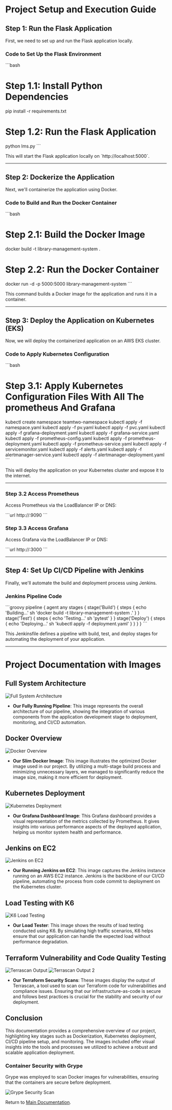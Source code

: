 
# Project Setup and Execution Guide

## Step 1: Run the Flask Application

First, we need to set up and run the Flask application locally.

### Code to Set Up the Flask Environment

\`\`\`bash
# Step 1.1: Install Python Dependencies
pip install -r requirements.txt

# Step 1.2: Run the Flask Application
python lms.py
\`\`\`

This will start the Flask application locally on \`http://localhost:5000\`.

---

## Step 2: Dockerize the Application

Next, we'll containerize the application using Docker.

### Code to Build and Run the Docker Container

\`\`\`bash
# Step 2.1: Build the Docker Image
docker build -t library-management-system .

# Step 2.2: Run the Docker Container
docker run -d -p 5000:5000 library-management-system
\`\`\`

This command builds a Docker image for the application and runs it in a container.

---

## Step 3: Deploy the Application on Kubernetes (EKS)

Now, we will deploy the containerized application on an AWS EKS cluster.

### Code to Apply Kubernetes Configuration

\`\`\`bash
# Step 3.1: Apply Kubernetes Configuration Files With All The prometheus And Grafana
kubectl create namespace teamtwo-namespace
kubectl apply -f namespace.yaml
kubectl apply -f pv.yaml
kubectl apply -f pvc.yaml
kubectl apply -f grafana-deployment.yaml
kubectl apply -f grafana-service.yaml
kubectl apply -f prometheus-config.yaml
kubectl apply -f prometheus-deployment.yaml
kubectl apply -f prometheus-service.yaml
kubectl apply -f servicemonitor.yaml
kubectl apply -f alerts.yaml
kubectl apply -f alertmanager-service.yaml
kubectl apply -f alertmanager-deployment.yaml
\`\`\`

This will deploy the application on your Kubernetes cluster and expose it to the internet.

---

### Step 3.2 Access Prometheus

Access Prometheus via the LoadBalancer IP or DNS:

\`\`\`url
http://<LoadBalancer-IP>:9090
\`\`\`

### Step 3.3 Access Grafana

Access Grafana via the LoadBalancer IP or DNS:

\`\`\`url
http://<LoadBalancer-IP>:3000
\`\`\`

---

## Step 4: Set Up CI/CD Pipeline with Jenkins

Finally, we'll automate the build and deployment process using Jenkins.

### Jenkins Pipeline Code

\`\`\`groovy
pipeline {
    agent any
    stages {
        stage('Build') {
            steps {
                echo 'Building...'
                sh 'docker build -t library-management-system .'
            }
        }
        stage('Test') {
            steps {
                echo 'Testing...'
                sh 'pytest'
            }
        }
        stage('Deploy') {
            steps {
                echo 'Deploying...'
                sh 'kubectl apply -f deployment.yaml'
            }
        }
    }
}
\`\`\`

This Jenkinsfile defines a pipeline with build, test, and deploy stages for automating the deployment of your application.

---

# Project Documentation with Images

## Full System Architecture
![Full System Architecture](../images/Full.png)
- **Our Fully Running Pipeline**: This image represents the overall architecture of our pipeline, showing the integration of various components from the application development stage to deployment, monitoring, and CI/CD automation.

## Docker Overview
![Docker Overview](../images/docker.png)
- **Our Slim Docker Image**: This image illustrates the optimized Docker image used in our project. By utilizing a multi-stage build process and minimizing unnecessary layers, we managed to significantly reduce the image size, making it more efficient for deployment.

## Kubernetes Deployment
![Kubernetes Deployment](../images/grafana.png)
- **Our Grafana Dashboard Image**: This Grafana dashboard provides a visual representation of the metrics collected by Prometheus. It gives insights into various performance aspects of the deployed application, helping us monitor system health and performance.

## Jenkins on EC2
![Jenkins on EC2](../images/jeninsEC2.png)
- **Our Running Jenkins on EC2**: This image captures the Jenkins instance running on an AWS EC2 instance. Jenkins is the backbone of our CI/CD pipeline, automating the process from code commit to deployment on the Kubernetes cluster.

## Load Testing with K6
![K6 Load Testing](../images/k6.png)
- **Our Load Tester**: This image shows the results of load testing conducted using K6. By simulating high traffic scenarios, K6 helps ensure that our application can handle the expected load without performance degradation.

## Terraform Vulnerability and Code Quality Testing
![Terrascan Output](../images/terrascan.png)
![Terrascan Output 2](../images/terrascan2.png)
- **Our Terraform Security Scans**: These images display the output of Terrascan, a tool used to scan our Terraform code for vulnerabilities and compliance issues. Ensuring that our infrastructure-as-code is secure and follows best practices is crucial for the stability and security of our deployment.

## Conclusion
This documentation provides a comprehensive overview of our project, highlighting key stages such as Dockerization, Kubernetes deployment, CI/CD pipeline setup, and monitoring. The images included offer visual insights into the tools and processes we utilized to achieve a robust and scalable application deployment.

### Container Security with Grype
Grype was employed to scan Docker images for vulnerabilities, ensuring that the containers are secure before deployment.

![Grype Security Scan](../images/grype.png)

Return to [Main Documentation](README.md).
